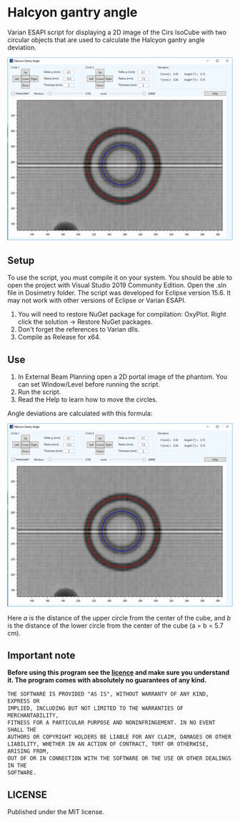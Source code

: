 # Halcyon gantry angle
Varian ESAPI script for displaying a 2D image of the Cirs IsoCube with two circular objects that are used to calculate the Halcyon gantry angle deviation.

![image](image.png)

## Setup

To use the script, you must compile it on your system. You should be able to open the project with Visual Studio 2019 Community Edition. Open the .sln file in Dosimetry folder. 
The script was developed for Eclipse version 15.6. It may not work with other versions of Eclipse or Varian ESAPI.

1. You will need to restore NuGet package for compilation: OxyPlot. Right click the solution -> Restore NuGet packages.
2. Don't forget the references to Varian dlls.
3. Compile as Release for x64.

## Use

1. In External Beam Planning open a 2D portal image of the phantom. You can set Window/Level before running the script.
2. Run the script.
3. Read the Help to learn how to move the circles.

Angle deviations are calculated with this formula:

![image](image.png)

Here *a* is the distance of the upper circle from the center of the cube, and *b* is the distance of the lower circle from the center of the cube (a = b = 5.7 cm).

## Important note

**Before using this program see the [licence](https://github.com/brjdenis/VarianESAPI-HalcyonGantryAngle/blob/master/LICENSE) and make sure you understand it. The program comes with absolutely no guarantees of any kind.**

```
THE SOFTWARE IS PROVIDED "AS IS", WITHOUT WARRANTY OF ANY KIND, EXPRESS OR
IMPLIED, INCLUDING BUT NOT LIMITED TO THE WARRANTIES OF MERCHANTABILITY,
FITNESS FOR A PARTICULAR PURPOSE AND NONINFRINGEMENT. IN NO EVENT SHALL THE
AUTHORS OR COPYRIGHT HOLDERS BE LIABLE FOR ANY CLAIM, DAMAGES OR OTHER
LIABILITY, WHETHER IN AN ACTION OF CONTRACT, TORT OR OTHERWISE, ARISING FROM,
OUT OF OR IN CONNECTION WITH THE SOFTWARE OR THE USE OR OTHER DEALINGS IN THE
SOFTWARE.
```


## LICENSE

Published under the MIT license. 